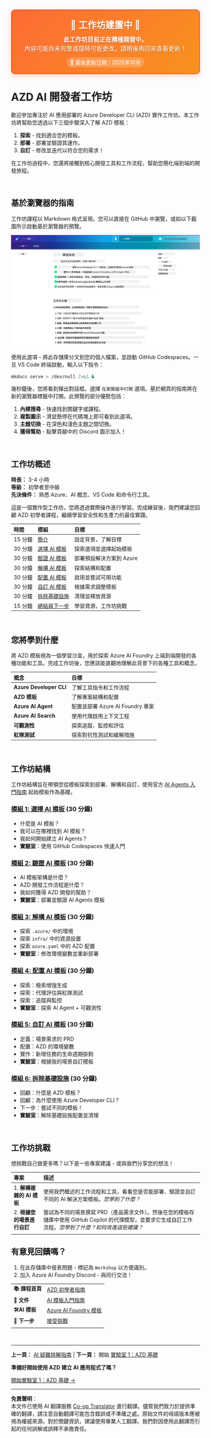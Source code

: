<!--
CO_OP_TRANSLATOR_METADATA:
{
  "original_hash": "390da1a5d0feb705fa0eb9940f6f3b27",
  "translation_date": "2025-10-16T15:28:12+00:00",
  "source_file": "workshop/README.md",
  "language_code": "tw"
}
-->
<div align="center">
  <div style="background: linear-gradient(135deg, #ff6b35, #f7931e); border-radius: 10px; padding: 20px; margin: 20px 0; box-shadow: 0 4px 15px rgba(255, 107, 53, 0.3); border: 2px solid #e55a2b;">
    <h2 style="color: white; margin: 0; font-size: 24px; text-shadow: 1px 1px 2px rgba(0,0,0,0.3);">
      🚧 工作坊建置中 🚧
    </h2>
    <p style="color: white; margin: 10px 0 0 0; font-size: 16px; text-shadow: 1px 1px 2px rgba(0,0,0,0.3);">
      <strong>此工作坊目前正在積極開發中。</strong><br>
      內容可能尚未完整或隨時可能更改。請稍後再回來查看更新！
    </p>
    <div style="margin-top: 15px;">
      <span style="background: rgba(255,255,255,0.2); padding: 5px 10px; border-radius: 15px; color: white; font-size: 14px;">
        📅 最後更新日期：2025年10月
      </span>
    </div>
  </div>
</div>

# AZD AI 開發者工作坊

歡迎參加專注於 AI 應用部署的 Azure Developer CLI (AZD) 實作工作坊。本工作坊將幫助您透過以下三個步驟深入了解 AZD 模板：

1. **探索** - 找到適合您的模板。
1. **部署** - 部署並驗證其運作。
1. **自訂** - 修改並迭代以符合您的需求！

在工作坊過程中，您還將接觸到核心開發工具和工作流程，幫助您簡化端到端的開發旅程。

<br/>

## 基於瀏覽器的指南

工作坊課程以 Markdown 格式呈現。您可以直接在 GitHub 中瀏覽，或如以下截圖所示啟動基於瀏覽器的預覽。

![工作坊](../../../translated_images/workshop.75906f133e6f8ba07ab0302ce17f67ff90f357513f3d4c4bbafa5978b10f058b.tw.png)

使用此選項 - 將此存儲庫分叉到您的個人檔案，並啟動 GitHub Codespaces。一旦 VS Code 終端啟動，輸入以下指令：

```bash title="" linenums="0"
mkdocs serve > /dev/null 2>&1 &
```

幾秒鐘後，您將看到彈出對話框。選擇 `在瀏覽器中打開` 選項。基於網頁的指南將在新的瀏覽器標籤中打開。此預覽的部分優勢包括：

1. **內建搜尋** - 快速找到關鍵字或課程。
1. **複製圖示** - 滑鼠懸停在代碼塊上即可看到此選項。
1. **主題切換** - 在深色和淺色主題之間切換。
1. **獲得幫助** - 點擊頁腳中的 Discord 圖示加入！

<br/>

## 工作坊概述

**時長：** 3-4 小時  
**等級：** 初學者至中級  
**先決條件：** 熟悉 Azure、AI 概念、VS Code 和命令行工具。

這是一個實作型工作坊，您將透過實際操作進行學習。完成練習後，我們建議您回顧 AZD 初學者課程，繼續學習安全性和生產力的最佳實踐。

| 時間 | 模組  | 目標 |
|:---|:---|:---|
| 15 分鐘 | [簡介](docs/instructions/0-Introduction.md) | 設定背景，了解目標 |
| 30 分鐘 | [選擇 AI 模板](docs/instructions/1-Select-AI-Template.md) | 探索選項並選擇起始模板 | 
| 30 分鐘 | [驗證 AI 模板](docs/instructions/2-Validate-AI-Template.md) | 部署預設解決方案到 Azure |
| 30 分鐘 | [解構 AI 模板](docs/instructions/3-Deconstruct-AI-Template.md) | 探索結構和配置 |
| 30 分鐘 | [配置 AI 模板](docs/instructions/4-Configure-AI-Template.md) | 啟用並嘗試可用功能 |
| 30 分鐘 | [自訂 AI 模板](docs/instructions/5-Customize-AI-Template.md) | 根據需求調整模板 |
| 30 分鐘 | [拆除基礎設施](docs/instructions/6-Teardown-Infrastructure.md) | 清理並釋放資源 |
| 15 分鐘 | [總結與下一步](docs/instructions/7-Wrap-up.md) | 學習資源，工作坊挑戰 |

<br/>

## 您將學到什麼

將 AZD 模板視為一個學習沙盒，用於探索 Azure AI Foundry 上端到端開發的各種功能和工具。完成工作坊後，您應該能直觀地理解此背景下的各種工具和概念。

| 概念  | 目標 |
|:---|:---|
| **Azure Developer CLI** | 了解工具指令和工作流程 |
| **AZD 模板**| 了解專案結構和配置 |
| **Azure AI Agent**| 配置並部署 Azure AI Foundry 專案 |
| **Azure AI Search**| 使用代理啟用上下文工程 |
| **可觀測性**| 探索追蹤、監控和評估 |
| **紅隊測試**| 探索對抗性測試和緩解措施 |

<br/>

## 工作坊結構

工作坊結構旨在帶領您從模板探索到部署、解構和自訂，使用官方 [AI Agents 入門指南](https://github.com/Azure-Samples/get-started-with-ai-agents) 起始模板作為基礎。

### [模組 1: 選擇 AI 模板](docs/instructions/1-Select-AI-Template.md) (30 分鐘)

- 什麼是 AI 模板？
- 我可以在哪裡找到 AI 模板？
- 我如何開始建立 AI Agents？
- **實驗室**：使用 GitHub Codespaces 快速入門

### [模組 2: 驗證 AI 模板](docs/instructions/2-Validate-AI-Template.md) (30 分鐘)

- AI 模板架構是什麼？
- AZD 開發工作流程是什麼？
- 我如何獲得 AZD 開發的幫助？
- **實驗室**：部署並驗證 AI Agents 模板

### [模組 3: 解構 AI 模板](docs/instructions/3-Deconstruct-AI-Template.md) (30 分鐘)

- 探索 `.azure/` 中的環境
- 探索 `infra/` 中的資源設置
- 探索 `azure.yaml` 中的 AZD 配置
- **實驗室**：修改環境變數並重新部署

### [模組 4: 配置 AI 模板](docs/instructions/4-Configure-AI-Template.md) (30 分鐘)
- 探索：檢索增強生成
- 探索：代理評估與紅隊測試
- 探索：追蹤與監控
- **實驗室**：探索 AI Agent + 可觀測性 

### [模組 5: 自訂 AI 模板](docs/instructions/5-Customize-AI-Template.md) (30 分鐘)
- 定義：場景需求的 PRD
- 配置：AZD 的環境變數
- 實作：新增任務的生命週期掛鉤
- **實驗室**：根據我的場景自訂模板

### [模組 6: 拆除基礎設施](docs/instructions/6-Teardown-Infrastructure.md) (30 分鐘)
- 回顧：什麼是 AZD 模板？
- 回顧：為什麼使用 Azure Developer CLI？
- 下一步：嘗試不同的模板！
- **實驗室**：解除基礎設施配置並清理

<br/>

## 工作坊挑戰

想挑戰自己做更多嗎？以下是一些專案建議 - 或與我們分享您的想法！

| 專案 | 描述 |
|:---|:---|
|1. **解構複雜的 AI 模板** | 使用我們概述的工作流程和工具，看看您是否能部署、驗證並自訂不同的 AI 解決方案模板。_您學到了什麼？_|
|2. **根據您的場景進行自訂**  | 嘗試為不同的場景撰寫 PRD（產品需求文件）。然後在您的模板存儲庫中使用 GitHub Copilot 的代理模型，並要求它生成自訂工作流程。_您學到了什麼？如何改進這些建議？_|
| | |

## 有意見回饋嗎？

1. 在此存儲庫中發表問題 - 標記為 `Workshop` 以方便識別。
1. 加入 Azure AI Foundry Discord - 與同行交流！

| | | 
|:---|:---|
| **📚 課程首頁**| [AZD 初學者指南](../README.md)|
| **📖 文件** | [AI 模板入門指南](https://learn.microsoft.com/en-us/azure/ai-foundry/how-to/develop/ai-template-get-started)|
| **🛠️AI 模板** | [Azure AI Foundry 模板](https://ai.azure.com/templates) |
|**🚀 下一步** | [接受挑戰](../../../workshop) |
| | |

<br/>

---

**上一頁：** [AI 疑難排解指南](../docs/troubleshooting/ai-troubleshooting.md) | **下一頁：** 開始 [實驗室 1：AZD 基礎](../../../workshop/lab-1-azd-basics)

**準備好開始使用 AZD 建立 AI 應用程式了嗎？**

[開始實驗室 1：AZD 基礎 →](./lab-1-azd-basics/README.md)

---

**免責聲明**：  
本文件已使用 AI 翻譯服務 [Co-op Translator](https://github.com/Azure/co-op-translator) 進行翻譯。儘管我們致力於提供準確的翻譯，請注意自動翻譯可能包含錯誤或不準確之處。原始文件的母語版本應被視為權威來源。對於關鍵資訊，建議使用專業人工翻譯。我們對因使用此翻譯而引起的任何誤解或誤釋不承擔責任。